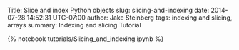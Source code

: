 Title: Slice and index Python objects
slug: slicing-and-indexing
date: 2014-07-28 14:52:31 UTC-07:00
author: Jake Steinberg
tags: indexing and slicing, arrays
summary: Indexing and slicing Tutorial

{% notebook tutorials/Slicing_and_indexing.ipynb %}
